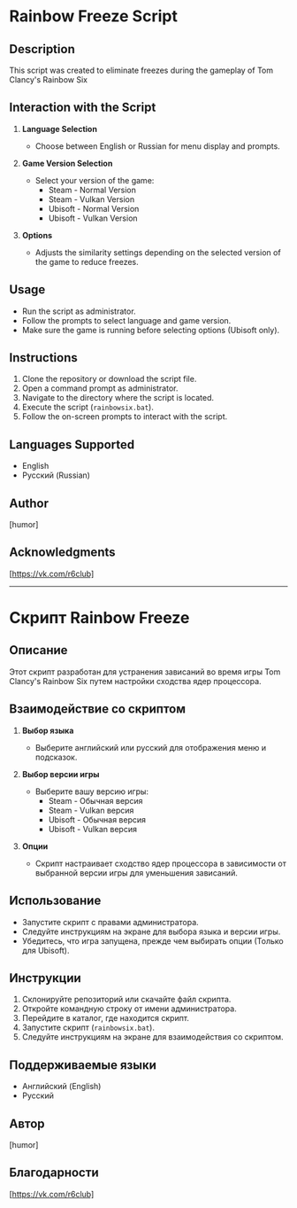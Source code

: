 # Rainbow Freeze Script

## Description
This script was created to eliminate freezes during the gameplay of Tom Clancy's Rainbow Six

## Interaction with the Script
1. **Language Selection**
   - Choose between English or Russian for menu display and prompts.
   
2. **Game Version Selection**
   - Select your version of the game:
     - Steam - Normal Version
     - Steam - Vulkan Version
     - Ubisoft - Normal Version
     - Ubisoft - Vulkan Version

3. **Options**
   - Adjusts the similarity settings depending on the selected version of the game to reduce freezes.

## Usage
- Run the script as administrator.
- Follow the prompts to select language and game version.
- Make sure the game is running before selecting options (Ubisoft only).

## Instructions
1. Clone the repository or download the script file.
2. Open a command prompt as administrator.
3. Navigate to the directory where the script is located.
4. Execute the script (`rainbowsix.bat`).
5. Follow the on-screen prompts to interact with the script.

## Languages Supported
- English
- Русский (Russian)

## Author
[humor]

## Acknowledgments
[https://vk.com/r6club]

---

# Скрипт Rainbow Freeze

## Описание
Этот скрипт разработан для устранения зависаний во время игры Tom Clancy's Rainbow Six путем настройки сходства ядер процессора.

## Взаимодействие со скриптом
1. **Выбор языка**
   - Выберите английский или русский для отображения меню и подсказок.

2. **Выбор версии игры**
   - Выберите вашу версию игры:
     - Steam - Обычная версия
     - Steam - Vulkan версия
     - Ubisoft - Обычная версия
     - Ubisoft - Vulkan версия

3. **Опции**
   - Скрипт настраивает сходство ядер процессора в зависимости от выбранной версии игры для уменьшения зависаний.

## Использование
- Запустите скрипт с правами администратора.
- Следуйте инструкциям на экране для выбора языка и версии игры.
- Убедитесь, что игра запущена, прежде чем выбирать опции (Только для Ubisoft).

## Инструкции
1. Склонируйте репозиторий или скачайте файл скрипта.
2. Откройте командную строку от имени администратора.
3. Перейдите в каталог, где находится скрипт.
4. Запустите скрипт (`rainbowsix.bat`).
5. Следуйте инструкциям на экране для взаимодействия со скриптом.

## Поддерживаемые языки
- Английский (English)
- Русский

## Автор
[humor]

## Благодарности
[https://vk.com/r6club]

